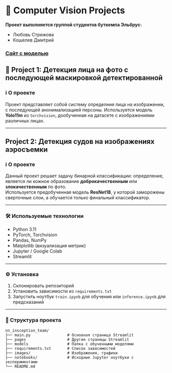 # 🔬 Computer Vision Projects

**Проект выполняется группой студентов буткемпа Эльбрус:**
* Любовь Стрижова
* Кошелев Дмитрий

  
### [Сайт с моделью](https:/)

## 👤 Project 1: Детекция лица на фото c последующей маскировкой детектированной
### ℹ️ О проекте  
Проект представляет собой систему определния лица на изображении, с последующей анонимализацией персоны.
Используется модель **Yolo11m** из `torchvision`, дообученная на датасете с изображениями различных лицах.  

---

## Project 2: Детекция судов на изображениях аэросъемки

### ℹ️ О проекте  
Данный проект решает задачу бинарной классификации: определение, является ли кожное образование **доброкачественным** или **злокачественным** по фото.  
Используется предобученная модель **ResNet18**, у которой заморожены сверточные слои, а обучается только финальный классификатор.  

---

### 🛠 Используемые технологии  
- Python 3.11  
- PyTorch, Torchvision  
- Pandas, NumPy  
- Matplotlib (визуализация метрик)  
- Jupyter / Google Colab
- Streamlit

---

### ⚙️ Установка  
1. Склонировать репозиторий  
2. Установить зависимости из `requirements.txt`  
3. Запустить ноутбук `train.ipynb` для обучения или `inference.ipynb` для предсказаний  

---

### 📂 Структура проекта
```
nn_insception_team/
├── main.py                # Основная страница Streamlit
├── pages                  # Другие страницы Streamlit
├── models                 # Папка с обученными моделями
├── requirements.txt       # Список зависимостей
├── images/                # Изображения, графики
├── notebooks/             # Исходные Jupyter ноутбуки с экспериментами      
└── README.md
```
